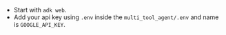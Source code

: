 - Start with `adk web`.
- Add your api key using `.env` inside the `multi_tool_agent/.env` and name is `GOOGLE_API_KEY`.
